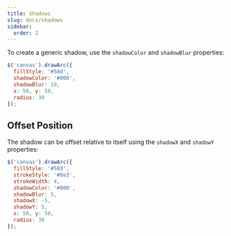 ```yaml
---
title: Shadows
slug: docs/shadows
sidebar:
  order: 2
---
```


To create a generic shadow, use the `shadowColor` and `shadowBlur` properties:

```js
$('canvas').drawArc({
  fillStyle: '#58d',
  shadowColor: '#000',
  shadowBlur: 10,
  x: 50, y: 50,
  radius: 30
});
```

## Offset Position

The shadow can be offset relative to itself using the `shadowX` and `shadowY` properties:

```js
$('canvas').drawArc({
  fillStyle: '#58d',
  strokeStyle: '#8e3',
  strokeWidth: 4,
  shadowColor: '#000',
  shadowBlur: 5,
  shadowX: -5,
  shadowY: 5,
  x: 50, y: 50,
  radius: 30
});
```
